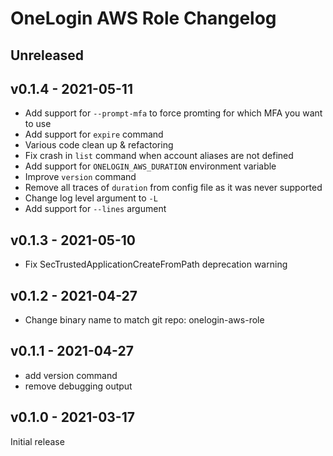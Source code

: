 # OneLogin AWS Role Changelog

## Unreleased

## v0.1.4 - 2021-05-11

- Add support for `--prompt-mfa` to force promting for which MFA you want to use
- Add support for `expire` command
- Various code clean up & refactoring
- Fix crash in `list` command when account aliases are not defined
- Add support for `ONELOGIN_AWS_DURATION` environment variable
- Improve `version` command
- Remove all traces of `duration` from config file as it was never supported
- Change log level argument to `-L`
- Add support for `--lines` argument 

## v0.1.3 - 2021-05-10

- Fix SecTrustedApplicationCreateFromPath deprecation warning

## v0.1.2 - 2021-04-27

- Change binary name to match git repo: onelogin-aws-role

## v0.1.1 - 2021-04-27

- add version command
- remove debugging output

## v0.1.0 - 2021-03-17

Initial release
